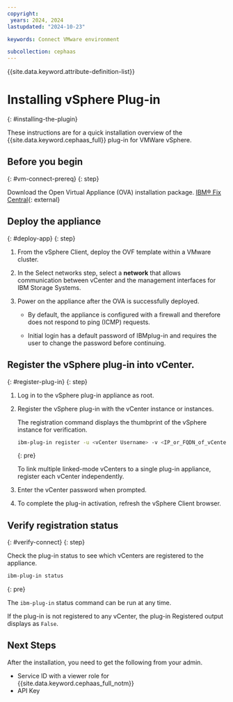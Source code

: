 ```yaml
---
copyright:
 years: 2024, 2024
lastupdated: "2024-10-23"

keywords: Connect VMware environment

subcollection: cephaas
---
```



{{site.data.keyword.attribute-definition-list}}

# Installing vSphere Plug-in
{: #installing-the-plugin}

These instructions are for a quick installation overview of the {{site.data.keyword.cephaas_full}} plug-in for VMWare vSphere.


## Before you begin
{: #vm-connect-prereq}
{: step}

Download the Open Virtual Appliance (OVA) installation package. [IBM® Fix Central](https://www.ibm.com/support/fixcentral){: external}


## Deploy the appliance
{: #deploy-app}
{: step}

1. From the vSphere Client,  deploy the OVF template within a VMware cluster.

2. In the Select networks step, select a **network** that allows communication between vCenter and the management interfaces for IBM Storage Systems.

3. Power on the appliance after the OVA is successfully deployed.

    - By default, the appliance is configured with a firewall and therefore does not respond to ping (ICMP) requests.

    - Initial login has a default password of IBMplug-in and requires the user to change the password before continuing.


## Register the vSphere plug-in into vCenter.
{: #register-plug-in}
{: step}

1. Log in to the vSphere plug-in appliance as root.

2. Register the vSphere plug-in with the vCenter instance or instances.

    The registration command displays the thumbprint of the vSphere instance for verification.

    ```sh
    ibm-plug-in register -u <vCenter Username> -v <IP_or_FQDN_of_vCenter>
    ```
    {: pre}

    To link multiple linked-mode vCenters to a single plug-in appliance, register each vCenter independently.

3. Enter the vCenter password when prompted.

4. To complete the plug-in activation, refresh the vSphere Client browser.


## Verify registration status
{: #verify-connect}
{: step}

Check the plug-in status to see which vCenters are registered to the appliance.

```sh
ibm-plug-in status
```
{: pre}

The `ibm-plug-in` status command can be run at any time.

If the plug-in is not registered to any vCenter, the plug-in Registered output displays as `False`.

## Next Steps

After the installation, you need to get the following from your admin. 

- Service ID with a viewer role for {{site.data.keyword.cephaas_full_notm}}
- API Key
